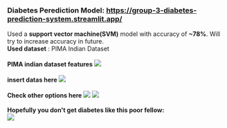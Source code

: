 ### Diabetes Perediction Model: https://group-3-diabetes-prediction-system.streamlit.app/
Used a <b>support vector machine(SVM)</b> model with accuracy of <b>~78%</b>. Will try to increase accuracy in future.
<br>
<b>Used dataset</b> : PIMA Indian Dataset
<br>
<br>
<b>PIMA indian dataset features</b>
<image src="https://github.com/Ritax2003/Diabetes-Prediction/blob/61d00aac5e254f9ae17b40958592bed0f6745b76/Pics/1.png">
<br>
<br>
<b>insert datas here</b>
<image src="https://github.com/Ritax2003/Diabetes-Prediction/blob/61d00aac5e254f9ae17b40958592bed0f6745b76/Pics/2.png">
<br>
<br>
<b>Check other options here</b>
<image src="https://github.com/Ritax2003/Diabetes-Prediction/blob/61d00aac5e254f9ae17b40958592bed0f6745b76/Pics/2marked.png">
<image src="https://github.com/Ritax2003/Diabetes-Prediction/blob/61d00aac5e254f9ae17b40958592bed0f6745b76/Pics/3.png">
<br>
<br>
<b>Hopefully you don't get diabetes like this poor fellow:</b>
<br>
<image src="https://github.com/Ritax2003/Diabetes-Prediction/blob/15b41ef20603a23a71c9d62d03c2cb4969f0064a/Pics/4.png">
